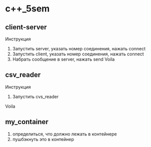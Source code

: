 # c++_5sem

## client-server
Инструкция

1) Запустить server, указать номер соединения, нажать connect
2) Запустить client, указать номер соединения, нажать connect
3) Набрать сообщение в server, нажать send
Voila

## csv_reader

Инструкция

1) Запустить cvs_reader

Voila

## my_container

1) определиться, что должно лежать в контейнере
2) пушбэкнуть это в контейнер
